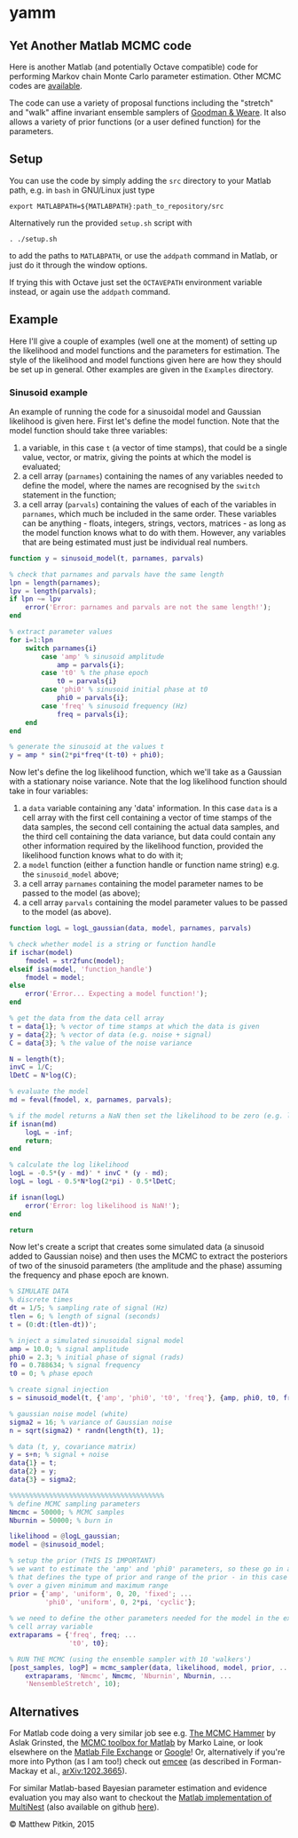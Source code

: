 # yamm
## Yet Another Matlab MCMC code

Here is another Matlab (and potentially Octave compatible) code for performing Markov chain Monte Carlo parameter estimation. Other MCMC codes are [available](https://github.com/mattpitkin/yamm#alternatives).

The code can use a variety of proposal functions including the "stretch" and "walk" affine invariant ensemble samplers of [Goodman & Weare](http://msp.org/camcos/2010/5-1/p04.xhtml). It also allows a variety of prior functions (or a user defined function) for the parameters.

## Setup

You can use the code by simply adding the ``src`` directory to your Matlab path, e.g. in ``bash`` in GNU/Linux just type

    export MATLABPATH=${MATLABPATH}:path_to_repository/src

Alternatively run the provided ``setup.sh`` script with

    . ./setup.sh
    
to add the paths to ``MATLABPATH``, or use the ``addpath`` command in Matlab, or just do it through the window options.

If trying this with Octave just set the ``OCTAVEPATH`` environment variable instead, or again use the ``addpath`` command.

## Example

Here I'll give a couple of examples (well one at the moment) of setting up the likelihood and model functions and the parameters for estimation. The style of the likelihood and model functions given here are how they should be set up in general. Other examples are given in the ``Examples`` directory.

### Sinusoid example

An example of running the code for a sinusoidal model and Gaussian likelihood is given here. First let's define the model function. Note that the model function should take three variables:
 1. a variable, in this case ``t`` (a vector of time stamps), that could be a single value, vector, or matrix, giving the points at which the model is evaluated;
 2. a cell array (``parnames``) containing the names of any variables needed to define the model, where the names are recognised by the ``switch`` statement in the function;
 3. a cell array (``parvals``) containing the values of each of the variables in ``parnames``, which much be included in the same order. These variables can be anything - floats, integers, strings, vectors, matrices - as long as the model function knows what to do with them. However, any variables that are being estimated must just be individual real numbers.

```matlab
function y = sinusoid_model(t, parnames, parvals)

% check that parnames and parvals have the same length
lpn = length(parnames);
lpv = length(parvals);
if lpn ~= lpv
    error('Error: parnames and parvals are not the same length!');
end

% extract parameter values
for i=1:lpn
    switch parnames{i}
        case 'amp' % sinusoid amplitude
            amp = parvals{i};
        case 't0' % the phase epoch
            t0 = parvals{i}
        case 'phi0' % sinusoid initial phase at t0
            phi0 = parvals{i};
        case 'freq' % sinusoid frequency (Hz)
            freq = parvals{i};
    end
end

% generate the sinusoid at the values t
y = amp * sin(2*pi*freq*(t-t0) + phi0);

```

Now let's define the log likelihood function, which we'll take as a Gaussian with a stationary noise variance. Note that the log likelihood function should take in four variables:
 1. a ``data`` variable containing any 'data' information. In this case ``data`` is a cell array with the first cell containing a vector of time stamps of the data samples, the second cell containing the actual data samples, and the third cell containing the data variance, but data could contain any other information required by the likelihood function, provided the likelihood function knows what to do with it;
 2. a ``model`` function (either a function handle or function name string) e.g. the ``sinusoid_model`` above;
 3. a cell array ``parnames`` containing the model parameter names to be passed to the model (as above);
 4. a cell array ``parvals`` containing the model parameter values to be passed to the model (as above).

```matlab
function logL = logL_gaussian(data, model, parnames, parvals)

% check whether model is a string or function handle
if ischar(model)
    fmodel = str2func(model);
elseif isa(model, 'function_handle')
    fmodel = model;
else
    error('Error... Expecting a model function!');
end

% get the data from the data cell array
t = data{1}; % vector of time stamps at which the data is given
y = data{2}; % vector of data (e.g. noise + signal)
C = data{3}; % the value of the noise variance

N = length(t);
invC = 1/C;
lDetC = N*log(C);

% evaluate the model
md = feval(fmodel, x, parnames, parvals);

% if the model returns a NaN then set the likelihood to be zero (e.g. loglikelihood to be -inf)
if isnan(md)
    logL = -inf;
    return;
end

% calculate the log likelihood
logL = -0.5*(y - md)' * invC * (y - md);
logL = logL - 0.5*N*log(2*pi) - 0.5*lDetC;

if isnan(logL)
    error('Error: log likelihood is NaN!');
end

return

```

Now let's create a script that creates some simulated data (a sinusoid added to Gaussian noise) and then uses the MCMC to extract the posteriors of two of the sinusoid parameters (the amplitude and the phase) assuming the frequency and phase epoch are known.
```matlab
% SIMULATE DATA
% discrete times
dt = 1/5; % sampling rate of signal (Hz)
tlen = 6; % length of signal (seconds)
t = (0:dt:(tlen-dt))';

% inject a simulated sinusoidal signal model
amp = 10.0; % signal amplitude
phi0 = 2.3; % initial phase of signal (rads)
f0 = 0.788634; % signal frequency
t0 = 0; % phase epoch

% create signal injection
s = sinusoid_model(t, {'amp', 'phi0', 't0', 'freq'}, {amp, phi0, t0, freq});

% gaussian noise model (white)
sigma2 = 16; % variance of Gaussian noise
n = sqrt(sigma2) * randn(length(t), 1);

% data (t, y, covariance matrix)
y = s+n; % signal + noise
data{1} = t;
data{2} = y;
data{3} = sigma2;

%%%%%%%%%%%%%%%%%%%%%%%%%%%%%%%%%%%%%%%
% define MCMC sampling parameters
Nmcmc = 50000; % MCMC samples
Nburnin = 50000; % burn in

likelihood = @logL_gaussian;
model = @sinusoid_model;

% setup the prior (THIS IS IMPORTANT)
% we want to estimate the 'amp' and 'phi0' parameters, so these go in a prior variable
% that defines the type of prior and range of the prior - in this case uniform priors
% over a given minimum and maximum range
prior = {'amp', 'uniform', 0, 20, 'fixed'; ...
         'phi0', 'uniform', 0, 2*pi, 'cyclic'};
         
% we need to define the other parameters needed for the model in the extraparams 
% cell array variable
extraparams = {'freq', freq; ...
               't0', t0};

% RUN THE MCMC (using the ensemble sampler with 10 'walkers')
[post_samples, logP] = mcmc_sampler(data, likelihood, model, prior, ...
    extraparams, 'Nmcmc', Nmcmc, 'Nburnin', Nburnin, ...
    'NensembleStretch', 10);

```

## Alternatives

For Matlab code doing a very similar job see e.g. [The MCMC Hammer](http://www.mathworks.com/matlabcentral/fileexchange/49537-the-mcmc-hammer---affine-invariant-mcmc-sampler) by Aslak Grinsted, the [MCMC toolbox for Matlab](http://helios.fmi.fi/~lainema/mcmc/) by Marko Laine, or look elsewhere on the [Matlab File Exchange](http://www.mathworks.com/matlabcentral/fileexchange/) or [Google](https://www.google.co.uk/#q=matlab+mcmc)! Or, alternatively if you're more into Python (as I am too!) check out [emcee](http://dan.iel.fm/emcee/current/) (as described in Forman-Mackay et al., [arXiv:1202.3665](http://arxiv.org/abs/1202.3665)).

For similar Matlab-based Bayesian parameter estimation and evidence evaluation you may also want to checkout the [Matlab implementation of MultiNest](http://ccpforge.cse.rl.ac.uk/gf/project/multinest/frs/) (also available on github [here](https://github.com/mattpitkin/matlabmultinest)).

&copy; Matthew Pitkin, 2015
